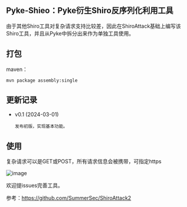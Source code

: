 ## Pyke-Shieo：Pyke衍生Shiro反序列化利用工具

由于其他Shiro工具对复杂请求支持比较差，因此在ShiroAttack基础上编写该Shiro工具，并且从Pyke中拆分出来作为单独工具使用。

## 打包

maven：

```
mvn package assembly:single
```

## 更新记录
- v0.1 (2024-03-01)

      发布初版，实现基本功能。

## 使用
复杂请求可以是GET或POST，所有请求信息会被携带，可指定https

![image](https://github.com/sma11new/Pyke-Shiro/assets/53944964/03f3826e-6e2b-4397-b975-56732a84c972)

欢迎提issues完善工具。

参考：https://github.com/SummerSec/ShiroAttack2

